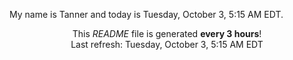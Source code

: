My name is Tanner and today is Tuesday, October 3, 5:15 AM EDT.

<p align="center">This <i>README</i> file is generated <b>every 3 hours</b>!</br>Last refresh: Tuesday, October 3, 5:15 AM EDT<br /></p>

